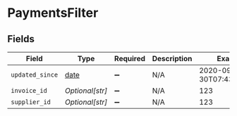 # PaymentsFilter


## Fields

| Field                                                                | Type                                                                 | Required                                                             | Description                                                          | Example                                                              |
| -------------------------------------------------------------------- | -------------------------------------------------------------------- | -------------------------------------------------------------------- | -------------------------------------------------------------------- | -------------------------------------------------------------------- |
| `updated_since`                                                      | [date](https://docs.python.org/3/library/datetime.html#date-objects) | :heavy_minus_sign:                                                   | N/A                                                                  | 2020-09-30T07:43:32.000Z                                             |
| `invoice_id`                                                         | *Optional[str]*                                                      | :heavy_minus_sign:                                                   | N/A                                                                  | 123                                                                  |
| `supplier_id`                                                        | *Optional[str]*                                                      | :heavy_minus_sign:                                                   | N/A                                                                  | 123                                                                  |